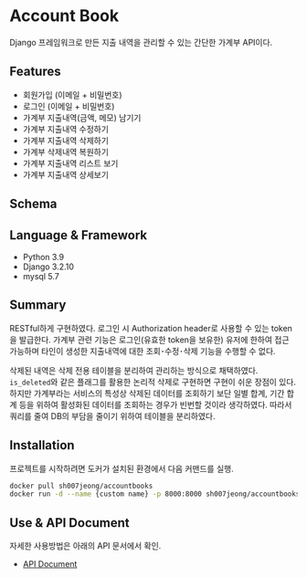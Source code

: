 # Account Book
Django 프레임워크로 만든 지출 내역을 관리할 수 있는 간단한 가계부 API이다.

## Features
- 회원가입 (이메일 + 비밀번호)
- 로그인 (이메일 + 비밀번호)
- 가계부 지출내역(금액, 메모) 남기기
- 가계부 지출내역 수정하기
- 가계부 지출내역 삭제하기
- 가계부 삭제내역 복원하기
- 가계부 지출내역 리스트 보기
- 가계부 지출내역 상세보기

## Schema

## Language & Framework
- Python 3.9
- Django 3.2.10
- mysql 5.7

## Summary
RESTful하게 구현하였다. 로그인 시 Authorization header로 사용할 수 있는 token을 발급한다. 
가계부 관련 기능은 로그인(유효한 token을 보유한) 유저에 한하여 접근 가능하며 타인이 생성한 
지출내역에 대한 조회･수정･삭제 기능을 수행할 수 없다.

삭제된 내역은 삭제 전용 테이블을 분리하여 관리하는 방식으로 채택하였다. `is_deleted`와 같은 
플래그를 활용한 논리적 삭제로 구현하면 구현이 쉬운 장점이 있다. 하지만 가계부라는 서비스의 
특성상 삭제된 데이터를 조회하기 보단 일별 합계, 기간 합계 등을 위하여 활성화된 데이터를 
조회하는 경우가 빈번할 것이라 생각하였다. 따라서 쿼리를 줄여 DB의 부담을 줄이기 위하여 
테이블을 분리하였다.

## Installation
프로젝트를 시작하려면 도커가 설치된 환경에서 다음 커맨드를 실행. 
```bash
docker pull sh007jeong/accountbooks
docker run -d --name {custom name} -p 8000:8000 sh007jeong/accountbooks:0.2.0
```

## Use & API Document
자세한 사용방법은 아래의 API 문서에서 확인.
- [API Document](https://documenter.getpostman.com/view/13282746/UVXonEKb)